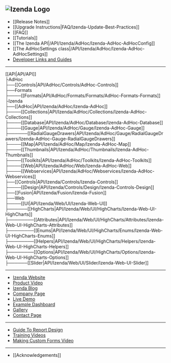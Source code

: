 ![Izenda Logo](http://izenda.com/wp-content/uploads/2014/12/IzendaNewLogoBlueTR.png)
---
* [[Release Notes]]
* [[Upgrade Instructions|FAQ/Izenda-Update-Best-Practices]]
* [[FAQ]]
* [[Tutorials]]
* [[The Izenda API|/API/Izenda/AdHoc/Izenda-AdHoc-AdHocConfig]]
* [[The AdHocSettings class|/API/Izenda/AdHoc/Izenda-AdHoc-AdHocSettings]]
* [Developer Links and Guides](/Guides/Developer-Links-and-Guides)

---
[[API|API/API]]  
├AdHoc  
├──[[Controls|API/AdHoc/Controls/AdHoc-Controls]]  
├──Formats  
├────[[Formats|API/AdHoc/Formats/Formats/AdHoc-Formats-Formats]]  
├Izenda  
├──[[AdHoc|API/Izenda/AdHoc/Izenda-AdHoc]]  
├────[[Collections|API/Izenda/AdHoc/Collections/Izenda-AdHoc-Collections]]  
├────[[Database|API/Izenda/AdHoc/Database/Izenda-AdHoc-Database]]  
├────[[Gauge|API/Izenda/AdHoc/Gauge/Izenda-AdHoc-Gauge]]  
├──────[[RadialGaugeDrawers|API/Izenda/AdHoc/Gauge/RadialGaugeDrawers/Izenda-AdHoc-Gauge-RadialGaugeDrawers]]  
├────[[Map|API/Izenda/AdHoc/Map/Izenda-AdHoc-Map]]  
├────[[Thumbnails|API/Izenda/AdHoc/Thumbnails/Izenda-AdHoc-Thumbnails]]  
├────[[Toolkits|API/Izenda/AdHoc/Toolkits/Izenda-AdHoc-Toolkits]]  
├────[[Web|API/Izenda/AdHoc/Web/Izenda-AdHoc-Web]]  
├────[[Webservices|API/Izenda/AdHoc/Webservices/Izenda-AdHoc-Webservices]]  
├──[[Controls|API/Izenda/Controls/Izenda-Controls]]  
├────[[Design|API/Izenda/Controls/Design/Izenda-Controls-Design]]  
├──[[Fusion|API/Izenda/Fusion/Izenda-Fusion]]  
├──Web  
├────[[UI|API/Izenda/Web/UI/Izenda-Web-UI]]  
├──────[[HighCharts|API/Izenda/Web/UI/HighCharts/Izenda-Web-UI-HighCharts]]  
├────────[[Attributes|API/Izenda/Web/UI/HighCharts/Attributes/Izenda-Web-UI-HighCharts-Attributes]]  
├────────[[Enums|API/Izenda/Web/UI/HighCharts/Enums/Izenda-Web-UI-HighCharts-Enums]]  
├────────[[Helpers|API/Izenda/Web/UI/HighCharts/Helpers/Izenda-Web-UI-HighCharts-Helpers]]  
├────────[[Options|API/Izenda/Web/UI/HighCharts/Options/Izenda-Web-UI-HighCharts-Options]]  
├──────[[Slider|API/Izenda/Web/UI/Slider/Izenda-Web-UI-Slider]]    

---

* <a href="http://www.izenda.com" rel="nofollow" target="_blank">Izenda Website</a>
* [Product Video](https://www.youtube.com/watch?v=X3-yWFq0w5A)
* <a href="http://www.izenda.com/blog" rel="nofollow" target="_blank">Izenda Blog</a>
* <a href="http://www.izenda.com/company/" rel="nofollow" target="_blank">Company Page</a>
* [Live Demo](http://izenda.com/bi/ReportList.aspx )
* [Example Dashboard](http://izenda.com/bi/Dashboards.aspx?rn=Dashboard)
* <a href="http://www.izenda.com/izenda-vision/" rel="nofollow" target="_blank">Gallery</a>
* <a href="http://www.izenda.com/contact-us/" rel="nofollow" target="_blank">Contact Page</a>

---

* [Guide To Report Design](/Guides/ReportDesign)
* [Training Videos](http://www.izenda.com/Site/KB/Training/58)
* [Making Custom Forms Video](http://www.youtube.com/watch?v=5b2axJlgdFs) 


---

* [[Acknowledgements]]
